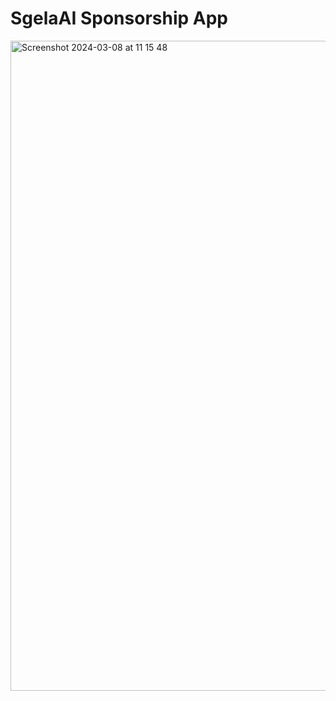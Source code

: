 # SgelaAI Sponsorship App

<img width="1040" alt="Screenshot 2024-03-08 at 11 15 48" src="https://github.com/malengatiger/sgela_sponsor_app_2/assets/343710/8f01b1cf-f347-4302-be01-82c869a91f8f">
